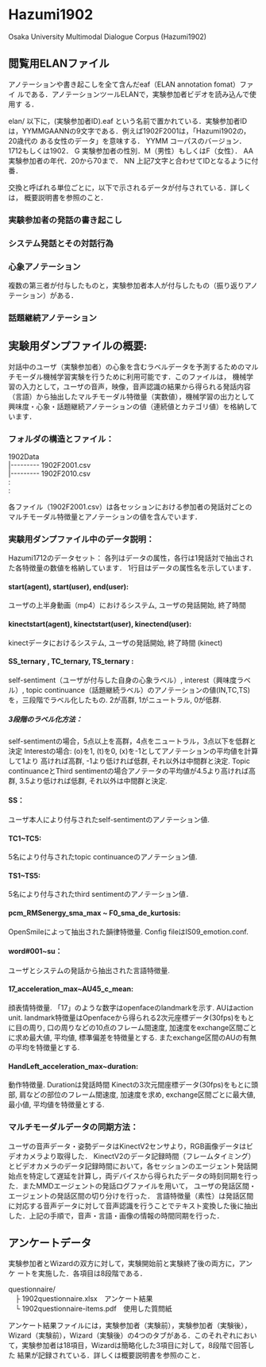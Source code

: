 # Hazumi1902
Osaka University Multimodal Dialogue Corpus (Hazumi1902)

## 閲覧用ELANファイル
アノテーションや書き起こしを全て含んだeaf（ELAN annotation fomat）ファイ
ルである．アノテーションツールELANで，実験参加者ビデオを読み込んで使用す
る．

elan/ 以下に，(実験参加者ID).eaf という名前で置かれている．実験参加者ID
は，YYMMGAANNの9文字である．例えば1902F2001は，「Hazumi1902の，20歳代の
ある女性のデータ」を意味する．
   YYMM	コーパスのバージョン．1712もしくは1902．
   G	実験参加者の性別．M（男性）もしくはF（女性）．
   AA	実験参加者の年代．20から70まで．
   NN	上記7文字と合わせてIDとなるように付番．

交換と呼ばれる単位ごとに，以下で示されるデータが付与されている．詳しくは，
概要説明書を参照のこと．

### 実験参加者の発話の書き起こし
### システム発話とその対話行為
### 心象アノテーション
複数の第三者が付与したものと，実験参加者本人が付与したもの（振り返りアノテーション）がある．
### 話題継続アノテーション


## 実験用ダンプファイルの概要:
対話中のユーザ（実験参加者）の心象を含むラベルデータを予測するためのマルチモーダル機械学習実験を行うために利用可能です．このファイルは， 機械学習の入力として，ユーザの音声，映像，音声認識の結果から得られる発話内容（言語）から抽出したマルチモーダル特徴量（実数値），機械学習の出力として興味度・心象・話題継続アノテーションの値（連続値とカテゴリ値）を格納しています．


### フォルダの構造とファイル：
1902Data  
|---------	1902F2001.csv  
|---------	1902F2010.csv  
:  
:  

各ファイル（1902F2001.csv）は各セッションにおける参加者の発話対ごとの
マルチモーダル特徴量とアノテーションの値を含んでいます．


### 実験用ダンプファイル中のデータ説明：
Hazumi1712のデータセット：
各列はデータの属性，各行は1発話対で抽出された各特徴量の数値を格納しています．
1行目はデータの属性名を示しています．


#### start(agent), start(user), end(user):
ユーザの上半身動画（mp4）におけるシステム, ユーザの発話開始, 終了時間 

#### kinectstart(agent), kinectstart(user), kinectend(user): 
kinectデータにおけるシステム, ユーザの発話開始, 終了時間 (kinect)

#### SS_ternary , TC_ternary, TS_ternary : 
self-sentiment（ユーザが付与した自身の心象ラベル）, interest（興味度ラベル）, topic continuance（話題継続ラベル）のアノテーションの値(IN,TC,TS)を，三段階でラベル化したもの. 2が高群, 1がニュートラル, 0が低群. 

##### 3段階のラベル化方法：
self-sentimentの場合，5点以上を高群，4点をニュートラル，3点以下を低群と決定
Interestの場合: (o)を1, (t)を0, (x)を-1としてアノテーションの平均値を計算して1より
高ければ高群, -1より低ければ低群, それ以外は中間群と決定. 
Topic continuanceとThird sentimentの場合アノテータの平均値が4.5より高ければ高群, 3.5より低ければ低群, それ以外は中間群と決定. 

#### SS：
ユーザ本人により付与されたself-sentimentのアノテーション値. 

#### TC1~TC5:
5名により付与されたtopic continuanceのアノテーション値.

#### TS1~TS5:
5名により付与されたthird sentimentのアノテーション値．

#### pcm_RMSenergy_sma_max ~ F0_sma_de_kurtosis: 
OpenSmileによって抽出された韻律特徴量. Config fileはIS09_emotion.conf.

#### word#001~su： 
ユーザとシステムの発話から抽出された言語特徴量.

#### 17_acceleration_max~AU45_c_mean: 
顔表情特徴量. 「17」のような数字はopenfaceのlandmarkを示す. AUはaction unit.
landmark特徴量はOpenfaceから得られる2次元座標データ(30fps)をもとに目の周り, 口の周りなどの10点のフレーム間速度, 加速度をexchange区間ごとに求め最大値, 平均値, 標準偏差を特徴量とする. またexchange区間のAUの有無の平均を特徴量とする. 

#### HandLeft_acceleration_max~duration: 
動作特徴量. Durationは発話時間
Kinectの3次元間座標データ(30fps)をもとに頭部, 肩などの部位のフレーム間速度, 加速度を求め, exchange区間ごとに最大値, 最小値, 平均値を特徴量とする. 


### マルチモーダルデータの同期方法：
ユーザの音声データ・姿勢データはKinectV2センサより，RGB画像データはビデオカメラより取得した．
KinectV2のデータ記録時間（フレームタイミング）とビデオカメラのデータ記録時間において，各セッションのエージェント発話開始点を特定して遅延を計算し，両デバイスから得られたデータの時刻同期を行った．またMMDエージェントの発話ログファイルを用いて，
ユーザの発話区間・エージェントの発話区間の切り分けを行った．
言語特徴量（素性）は発話区間に対応する音声データに対して音声認識を行うことでテキスト変換した後に抽出した．上記の手順で，音声・言語・画像の情報の時間同期を行った．




## アンケートデータ
実験参加者とWizardの双方に対して，実験開始前と実験終了後の両方に，アンケ
ートを実施した．各項目は8段階である．

questionnaire/  
　├ 1902questionnaire.xlsx　アンケート結果  
　└ 1902questionnaire-items.pdf　使用した質問紙  

アンケート結果ファイルには，実験参加者（実験前），実験参加者（実験後），
Wizard（実験前），Wizard（実験後）の4つのタブがある．このそれぞれにおい
て，実験参加者は18項目，Wizardは簡略化した3項目に対して，8段階で回答した
結果が記録されている．詳しくは概要説明書を参照のこと．

